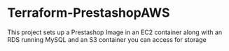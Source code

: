# Terraform-PrestashopAWS
This project sets up a Prestashop Image in an EC2 container along with an RDS running MySQL and an S3 container you can access for storage
